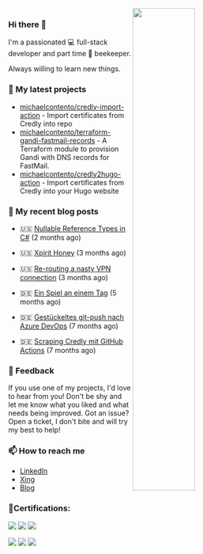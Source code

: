 <img align="right" src="https://github-readme-stats.vercel.app/api?username=michaelcontento&show_icons=true&count_private=true&hide_border=true" width="50%"/>
<h3 class="mt-n3">Hi there 👋</h3>

I'm a passionated 💻 full-stack developer and part time 🐝 beekeeper.

Always willing to learn new things.

### 🌱 My latest projects
- [michaelcontento/credly-import-action](https://github.com/michaelcontento/credly-import-action) - Import certificates from Credly into repo
- [michaelcontento/terraform-gandi-fastmail-records](https://github.com/michaelcontento/terraform-gandi-fastmail-records) - A Terraform module to provision Gandi with DNS records for FastMail.
- [michaelcontento/credly2hugo-action](https://github.com/michaelcontento/credly2hugo-action) - Import certificates from Credly into your Hugo website

### 📰 My recent blog posts


- 🇺🇸 [Nullable Reference Types in C#](https://www.michaelcontento.de/en/article/2023/03/20/nullable-reference-types-in-c/) (2 months ago)
- 🇺🇸 [Xpirit Honey](https://www.michaelcontento.de/en/article/2023/02/08/xpirit-honey/) (3 months ago)
- 🇺🇸 [Re-routing a nasty VPN connection](https://www.michaelcontento.de/en/article/2023/02/03/re-routing-a-nasty-vpn-connection/) (3 months ago)

- 🇩🇪 [Ein Spiel an einem Tag](https://www.michaelcontento.de/article/2022/11/30/ein-spiel-an-einem-tag/) (5 months ago)
- 🇩🇪 [Gestückeltes git-push nach Azure DevOps](https://www.michaelcontento.de/article/2022/10/20/gest%C3%BCckeltes-git-push-nach-azure-devops/) (7 months ago)
- 🇩🇪 [Scraping Credly mit GitHub Actions](https://www.michaelcontento.de/article/2022/10/19/scraping-credly-mit-github-actions/) (7 months ago)

### 💬 Feedback

If you use one of my projects, I'd love to hear from you! Don't be shy and let me know what you liked
and what needs being improved. Got an issue? Open a ticket, I don't bite and will try my best to help!

### 📫 How to reach me

- [LinkedIn](https://www.linkedin.com/in/michaelcontento/)
- [Xing](https://www.xing.com/profile/Michael_Contento)
- [Blog](https://www.michaelcontento.de/en)

### 🏅Certifications:

![](https://images.credly.com/size/150x150/images/50ac5cb1-f13a-4859-a480-a567f3bad4ca/image.png)
![](https://images.credly.com/size/150x150/images/2787e1d9-afd8-4226-8558-52a4d0fff528/image.png)
![](https://images.credly.com/size/150x150/images/9e11274d-1ac0-48c1-9d47-e72f16cd2e3d/image.png)

![](https://images.credly.com/size/150x150/images/c3ab66f8-5d59-4afa-a6c2-0ba30a1989ca/CERT-Expert-DevOps-Engineer-600x600.png)
![](https://images.credly.com/size/150x150/images/515fa1dc-ac4a-4f08-ac73-6fd9694124cb/image.png)
![](https://images.credly.com/size/150x150/images/336eebfc-0ac3-4553-9a67-b402f491f185/azure-administrator-associate-600x600.png)
